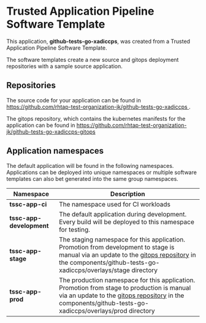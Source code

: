 # Trusted Application Pipeline Software Template

This application, **github-tests-go-xadiccps**, was created from a Trusted Application Pipeline Software Template.

The software templates create a new source and gitops deployment repositories with a sample source application. 

## Repositories

The source code for your application can be found in [https://github.com/rhtap-test-organization-jk/github-tests-go-xadiccps ](https://github.com/rhtap-test-organization-jk/github-tests-go-xadiccps ).
 
The gitops repository, which contains the kubernetes manifests for the application can be found in 
[https://github.com/rhtap-test-organization-jk/github-tests-go-xadiccps-gitops ](https://github.com/rhtap-test-organization-jk/github-tests-go-xadiccps-gitops ) 

## Application namespaces 

The default application will be found in the following namespaces. Applications can be deployed into unique namespaces or multiple software templates can also bet generated into the same group namespaces.  

|  Namespace   |  Description   |  
| -------- | -------- |
| **tssc-app-ci** | The namespace used for CI workloads |
| **tssc-app-development** | The default application during development. Every build will be deployed to this namespace for testing. |
| **tssc-app-stage** | The staging namespace for this application. Promotion from development to stage is manual via an update to the [gitops repository](https://github.com/rhtap-test-organization-jk/github-tests-go-xadiccps-gitops ) in the components/github-tests-go-xadiccps/overlays/stage directory |
| **tssc-app-prod** | The production namespace for this application. Promotion from stage to production is manual via an update to the [gitops repository](https://github.com/rhtap-test-organization-jk/github-tests-go-xadiccps-gitops ) in the components/github-tests-go-xadiccps/overlays/prod directory |